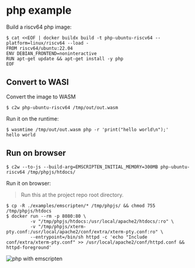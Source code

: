 # php example

Build a riscv64 php image:

```console
$ cat <<EOF | docker buildx build -t php-ubuntu-riscv64 --platform=linux/riscv64 --load -
FROM riscv64/ubuntu:22.04
ENV DEBIAN_FRONTEND=noninteractive
RUN apt-get update && apt-get install -y php
EOF
```

## Convert to WASI

Convert the image to WASM

```
$ c2w php-ubuntu-riscv64 /tmp/out/out.wasm
```

Run it on the runtime:

```
$ wasmtime /tmp/out/out.wasm php -r 'print("hello world\n");'
hello world
```

## Run on browser

```
$ c2w --to-js --build-arg=EMSCRIPTEN_INITIAL_MEMORY=300MB php-ubuntu-riscv64 /tmp/phpjs/htdocs/
```

Run it on browser:

> Run this at the project repo root directory.

```
$ cp -R ./examples/emscripten/* /tmp/phpjs/ && chmod 755 /tmp/phpjs/htdocs
$ docker run --rm -p 8080:80 \
         -v "/tmp/phpjs/htdocs:/usr/local/apache2/htdocs/:ro" \
         -v "/tmp/phpjs/xterm-pty.conf:/usr/local/apache2/conf/extra/xterm-pty.conf:ro" \
         --entrypoint=/bin/sh httpd -c 'echo "Include conf/extra/xterm-pty.conf" >> /usr/local/apache2/conf/httpd.conf && httpd-foreground'
```

![php with emscripten](../docs/images/php-hello.png)


